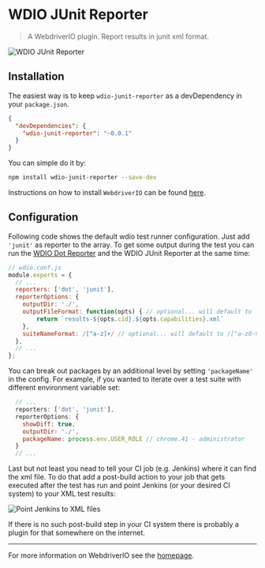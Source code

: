 WDIO JUnit Reporter
===================

> A WebdriverIO plugin. Report results in junit xml format.

![WDIO JUnit Reporter](http://webdriver.io/images/jenkins-final.png "Dot Reporter")

## Installation

The easiest way is to keep `wdio-junit-reporter` as a devDependency in your `package.json`.

```json
{
  "devDependencies": {
    "wdio-junit-reporter": "~0.0.1"
  }
}
```

You can simple do it by:

```bash
npm install wdio-junit-reporter --save-dev
```

Instructions on how to install `WebdriverIO` can be found [here](http://webdriver.io/guide/getstarted/install.html).

## Configuration

Following code shows the default wdio test runner configuration. Just add `'junit'` as reporter
to the array. To get some output during the test you can run the [WDIO Dot Reporter](https://github.com/webdriverio/wdio-dot-reporter) and the WDIO JUnit Reporter at the same time:

```js
// wdio.conf.js
module.exports = {
  // ...
  reporters: ['dot', 'junit'],
  reporterOptions: {
    outputDir: './',
    outputFileFormat: function(opts) { // optional... will default to 'WDIO.xunit${capabilities.sanitizedCapabilities}.${cid}.xml'
        return `results-${opts.cid}.${opts.capabilities}.xml`
    },
    suiteNameFormat: /[^a-z]+/ // optional... will default to /[^a-z0-9]+/
  },
  // ...
};
```
You can break out packages by an additional level by setting `'packageName'` in the config. For example, if you wanted to iterate over a test suite with different environment variable set:

```js
  // ...
  reporters: ['dot', 'junit'],
  reporterOptions: {
    showDiff: true,
    outputDir: './',
    packageName: process.env.USER_ROLE // chrome.41 - administrator
  }
  // ...
```



Last but not least you nead to tell your CI job (e.g. Jenkins) where it can find the xml file. To do that add a post-build action to your job that gets executed after the test has run and point Jenkins (or your desired CI system) to your XML test results:

![Point Jenkins to XML files](http://webdriver.io/images/jenkins-postjob.png "Point Jenkins to XML files")

If there is no such post-build step in your CI system there is probably a plugin for that somewhere on the internet.

----

For more information on WebdriverIO see the [homepage](http://webdriver.io).